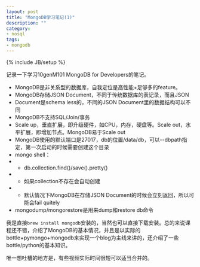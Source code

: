 ```yaml
---
layout: post
title: "MongoDB学习笔记(1)"
description: ""
category: 
- nosql
tags:
- mongodb
---
```

{% include JB/setup %}

记录一下学习10genM101 MongoDB for Developers的笔记。 
 
* MongoDB是非关系型的数据库，自我定位是高性能+足够多的feature。  
* MongoDB存储JSON Document，不同于传统数据库的表记录，而且JSON
* Document是schema less的，不同的JSON Document里的数据结构可以不同  
* MongoDB不支持SQL/Join/事务  
* Scale up，垂直扩展，即升级硬件，如CPU，内存，硬盘等。Scale out，水平扩展，即增加节点。MongoDB易于Scale out  
* MongoDB使用的默认端口是27017，db的位置/data/db，可以--dbpath指定，第一次启动的时候需要创建这个目录  
* mongo shell：
* - db.collection.find()/save().pretty()
* - 如果collection不存在会自动创建
* - 默认情况下MongoDB在存储JSON Document的时候会立刻返回，所以可能会fail quitely
*  mongodump/mongorestore是用来dump和restore db命令

我是直接`brew install mongodb`安装的，当然也可以直接下载安装。总的来说课程还不错，介绍了MongoDB的基本情况，并且是以实际的bottle+pymongo+mongodb来实现一个blog为主线来讲的，还介绍了一些bottle/python的基本知识。

唯一想吐槽的地方是，有些视频实际时间很短可以适当合并的。
